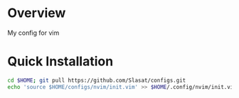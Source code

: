 # Overview
My config for vim

# Quick Installation

``` bash
cd $HOME; git pull https://github.com/Slasat/configs.git
echo 'source $HOME/configs/nvim/init.vim' >> $HOME/.config/nvim/init.vim
```
